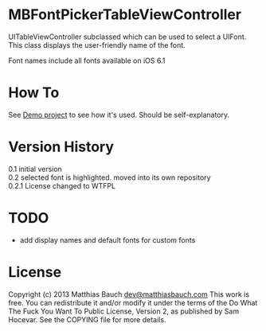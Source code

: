 MBFontPickerTableViewController
===============================

UITableViewController subclassed which can be used to select a UIFont. This class displays the user-friendly name of the font.

Font names include all fonts available on iOS 6.1



How To
======

See [Demo project](https://github.com/mattbauch/MBFontPickerDemo) to see how it's used. Should be self-explanatory. 


Version History
===============

0.1 initial version  
0.2 selected font is highlighted. moved into its own repository  
0.2.1 License changed to WTFPL


TODO
====

- add display names and default fonts for custom fonts




License
=======

Copyright (c) 2013 Matthias Bauch <dev@matthiasbauch.com>
This work is free. You can redistribute it and/or modify it under the
terms of the Do What The Fuck You Want To Public License, Version 2,
as published by Sam Hocevar. See the COPYING file for more details.
